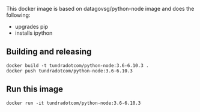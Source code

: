 This docker image is based on datagovsg/python-node image and does the following:

- upgrades pip
- installs ipython

## Building and releasing

    docker build -t tundradotcom/python-node:3.6-6.10.3 .
    docker push tundradotcom/python-node:3.6-6.10.3

## Run this image

    docker run -it tundradotcom/python-node:3.6-6.10.3
